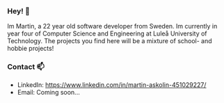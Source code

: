 ### Hey! 👋
Im Martin, a 22 year old software developer from Sweden. Im currently in year four of Computer Science and Engineering at Luleå University of Technology. The projects you find here will be a mixture of school- and hobbie projects!

### Contact 📫
- LinkedIn: https://www.linkedin.com/in/martin-askolin-451029227/
- Email: Coming soon...

<!--
**martinaskolin/martinaskolin** is a ✨ _special_ ✨ repository because its `README.md` (this file) appears on your GitHub profile.

Here are some ideas to get you started:

- 🔭 I’m currently working on ...
- 🌱 I’m currently learning ...
- 👯 I’m looking to collaborate on ...
- 🤔 I’m looking for help with ...
- 💬 Ask me about ...
- 📫 How to reach me: ...
- 😄 Pronouns: ...
- ⚡ Fun fact: ...
-->
